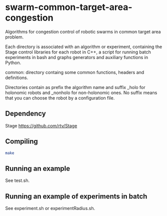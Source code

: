 # swarm-common-target-area-congestion
Algorithms for congestion control of robotic swarms in common target area problem. 

Each directory is associated with an algorithm or experiment, containing the Stage control libraries for each robot in C++, a script for running batch experiments in bash and graphs generators and auxiliary functions in Python.

common: directory containg some common functions, headers and definitions.

Directories contain as prefix the algorithm name and suffix _holo for holonomic robots and _nonholo for non-holonomic ones. No suffix means that you can choose the robot by a configuration file.

## Dependency
Stage 
https://github.com/rtv/Stage

## Compiling
```sh
make
```

## Running an example
See test.sh.

## Running an example of experiments in batch
See experiment.sh or experimentRadius.sh.
